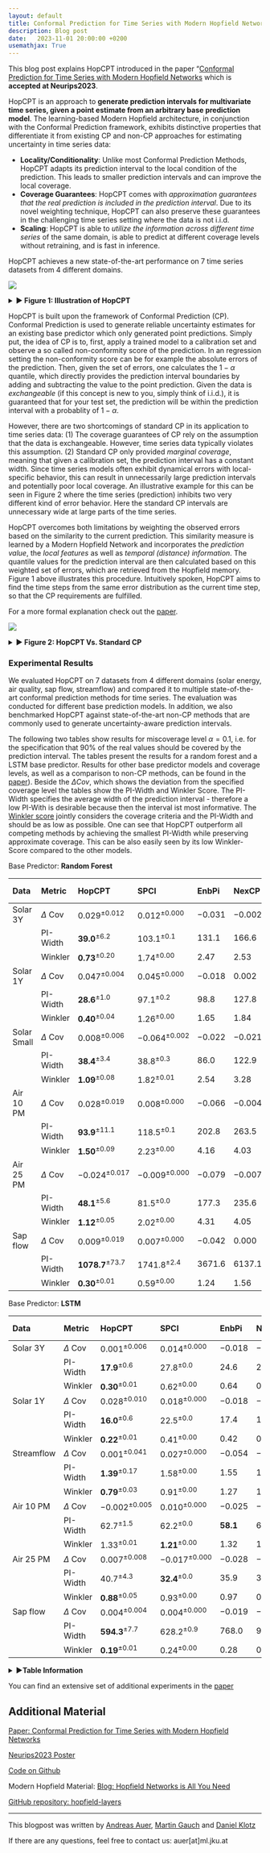 ```yaml
---
layout: default
title: Conformal Prediction for Time Series with Modern Hopfield Networks
description: Blog post
date:   2023-11-01 20:00:00 +0200
usemathjax: True
---
```


<link rel="stylesheet" href="/HopCPT/assets/css/table.css">

This blog post explains HopCPT introduced in the paper “[Conformal Prediction for Time Series with Modern Hopfield Networks](https://arxiv.org/abs/2303.12783) which is **accepted at Neurips2023**.

HopCPT is an approach to **generate prediction intervals for multivariate time series, given a point estimate from an arbitrary base prediction model**.
The learning-based Modern Hopfield architecture, in conjunction with the Conformal Prediction framework, exhibits distinctive properties that differentiate it from existing CP and non-CP approaches for estimating uncertainty in time series data:

- **Locality/Conditionality**: Unlike most Conformal Prediction Methods, HopCPT adapts its prediction interval to the local condition of the prediction. This leads to smaller prediction intervals and can improve the local coverage.
- **Coverage Guarantees**: HopCPT comes with *approximation guarantees that the real prediction is included in the prediction interval*. Due to its novel weighting technique, HopCPT can also preserve these guarantees in the challenging time series setting where the data is not i.i.d. 
- **Scaling**: HopCPT is able to *utilize the information across different time series* of the same domain, is able to predict at different coverage levels without retraining, and is fast in inference.

HopCPT achieves a new state-of-the-art performance on 7 time series datasets from 4 different domains.

<p>
  <img src="/HopCPT/assets/Figure1_Animated_higherRes.gif" class="center"/>
</p>
<details>
  <summary> <strong>► Figure 1: Illustration of HopCPT</strong> </summary>
  <sub>HopCPT find the relevant time steps of the past and retrieves its errors with a weighting. Then a weighted CP interval is build.</sub>
</details>

HopCPT is built upon the framework of Conformal Prediction (CP).
Conformal Prediction is used to generate reliable uncertainty estimates for an existing base predictor which only generated point predictions.
Simply put, the idea of CP is to, first, apply a trained model to a calibration set and observe a so called non-conformity score of the prediction.
In an regression setting the non-conformity score can be for example the absolute errors of the prediction.
Then, given the set of errors, one calculates the $1-\alpha$ quantile, which directly provides the prediction interval boundaries by adding and subtracting the value to the point prediction.
Given the data is *exchangeable* (if this concept is new to you, simply think of i.i.d.), it is guaranteed that for your test set, the prediction will be within the prediction interval with a probablity of  $1-\alpha$.

However, there are two shortcomings of standard CP in its application to time series data:
(1) The coverage guarantees of CP rely on the assumption that the data is exchangeable. However, time series data typically violates this assumption.
(2) Standard CP only provided *marginal coverage*, meaning that given a calibration set, the prediction interval has a constant width.
Since time series models often exhibit dynamical errors with local-specific behavior, this can result in unnecessarily large prediction intervals and potentially poor local coverage.
An illustrative example for this can be seen in Figure 2 where the time series (prediction) inhibits two very different kind of error behavior. Here the standard CP intervals are unnecessary wide at large parts of the time series.

HopCPT overcomes both limitations by weighting the observed errors based on the similarity to the current prediction. This similarity measure is learned by a Modern Hopfield Network and incorporates the *prediction value*, the *local features* as well as *temporal (distance) information*.
The quantile values for the prediction interval are then calculated based on this weighted set of errors, which are retrieved from the Hopfield memory. 
Figure 1 above illustrates this procedure.
Intuitively spoken, HopCPT aims to find  the time steps from the same error distribution as the current time step, so that the CP requirements are fulfilled.

For a more formal explanation check out the [paper](https://arxiv.org/abs/2303.12783).

<p>
  <img src="/HopCPT/assets/blogpost_toy.png" class="center"/>
</p>
<details>
  <summary> <strong>► Figure 2:  HopCPT Vs. Standard CP</strong> </summary>
  <sub>HopCPT is able to capture the different error distributions of the time series and adapts the prediction interval accordingly.
  Standard CP build only a marginal prediction interval which is very inefficent for the low error part of the time series</sub>
</details>

### Experimental Results

We evaluated HopCPT on 7 datasets from 4 different domains (solar energy, air quality, sap flow, streamflow) and compared it to multiple state-of-the-art conformal prediction methods for time series. The evaluation was conducted for different base prediction models. In addition, we also benchmarked HopCPT against state-of-the-art non-CP methods that are commonly used to generate uncertainty-aware prediction intervals.

The following two tables show results for miscoverage level $\alpha=0.1$, i.e. for the specification that 90% of the real values should be covered by the prediction interval. The tables present the results for a random forest and a LSTM base predictor. Results for other base predictor models and coverage levels, as well as a comparison to non-CP methods, can be found in the [paper](https://arxiv.org/abs/2303.12783)).
Beside the $\Delta Cov$,  which shows the deviation from the specified coverage level the tables show the PI-Width and Winkler Score. The  PI-Width specifies the average width of the prediction interval - therefore a low PI-With is desirable because then the interval ist most informative. The [Winkler score](https://otexts.com/fpp3/distaccuracy.html) jointly considers the coverage criteria and the PI-Width and should be as low as possible.
One can see that HopCPT outperform all competing methods by achieving the smallest PI-Width while preserving approximate coverage.
This can be also easily seen by its low Winkler-Score compared to the other models.


Base Predictor: **Random Forest**

| Data | Metric | HopCPT | SPCI | EnbPi | NexCP | CopulaCPTS | CP/CF-RNN |  
|:------------|:-------------|:----------------------------|:---------------------|:---------|:---------|:-----------|:----------|  
| Solar 3Y | $\Delta$ Cov | $0.029^{\pm 0.012}$ | $0.012^{\pm 0.000}$ | $-0.031$ | $-0.002$ | $0.005$ | $0.004$ |  
|  | PI-Width | $\textbf{39.0}^{\pm 6.2}$ | $103.1^{\pm 0.1}$ | $131.1$ | $166.6$ | $174.9$ | $174.6$ |  
|  | Winkler | $\textbf{0.73}^{\pm 0.20}$ | $1.74^{\pm 0.00}$ | $2.47$ | $2.53$ | $2.75$ | $2.76$ |  
| Solar 1Y | $\Delta$ Cov | $0.047^{\pm 0.004}$ | $0.045^{\pm 0.000}$ | $-0.018$ | $0.002$ | $0.056$ | $0.063$ |  
|  | PI-Width | $\textbf{28.6}^{\pm 1.0}$ | $97.1^{\pm 0.2}$ | $98.8$ | $127.8$ | $182.4$ | $204.9$ |  
|  | Winkler | $\textbf{0.40}^{\pm 0.04}$ | $1.26^{\pm 0.00}$ | $1.65$ | $1.84$ | $2.10$ | $2.30$ |  
| Solar Small | $\Delta$ Cov | $0.008^{\pm 0.006}$ | $-0.064^{\pm 0.002}$ | $-0.022$ | $-0.021$ | $-0.027$ | $-0.025$ |  
|  | PI-Width | $\textbf{38.4}^{\pm 3.4}$ | $38.8^{\pm 0.3}$ | $86.0$ | $122.9$ | $110.4$ | $111.4$ |  
|  | Winkler | $\textbf{1.09}^{\pm 0.08}$ | $1.82^{\pm 0.01}$ | $2.54$ | $3.28$ | $3.47$ | $3.48$ |  
| Air 10 PM | $\Delta$ Cov | $0.028^{\pm 0.019}$ | $0.008^{\pm 0.000}$ | $-0.066$ | $-0.004$ | $-0.019$ | $-0.033$ |  
|  | PI-Width | $\textbf{93.9}^{\pm 11.1}$ | $118.5^{\pm 0.1}$ | $202.8$ | $263.5$ | $243.1$ | $229.8$ |  
|  | Winkler | $\textbf{1.50}^{\pm 0.09}$ | $2.23^{\pm 0.00}$ | $4.16$ | $4.03$ | $4.94$ | $4.98$ |  
| Air 25 PM | $\Delta$ Cov | $-0.024^{\pm 0.017}$ | $-0.009^{\pm 0.000}$ | $-0.079$ | $-0.007$ | $-0.025$ | $-0.042$ |  
|  | PI-Width | $\textbf{48.1}^{\pm 5.6}$ | $81.5^{\pm 0.0}$ | $177.3$ | $235.6$ | $212.6$ | $203.5$ |  
|  | Winkler | $\textbf{1.12}^{\pm 0.05}$ | $2.02^{\pm 0.00}$ | $4.31$ | $4.05$ | $4.94$ | $4.98$ |  
| Sap flow | $\Delta$ Cov | $0.009^{\pm 0.019}$ | $0.007^{\pm 0.000}$ | $-0.042$ | $0.000$ | $0.014$ | $0.005$ |  
|  | PI-Width | $\textbf{1078.7}^{\pm 73.7}$ | $1741.8^{\pm 2.4}$ | $3671.6$ | $6137.1$ | $7131.1$ | $7201.5$ |  
|  | Winkler | $\textbf{0.30}^{\pm 0.01}$ | $0.59^{\pm 0.00}$ | $1.24$ | $1.56$ | $1.76$ | $1.80$ |

Base Predictor: **LSTM**

| Data | Metric | HopCPT | SPCI | EnbPi | NexCP | CopulaCPTS | CP/CF-RNN |  
|:-----------|:-------------|:---------------------------|:---------------------------|:----------------|:---------|:-----------|:----------|  
| Solar 3Y | $\Delta$ Cov | $0.001^{\pm 0.006}$ | $0.014^{\pm 0.000}$ | $-0.018$ | $-0.001$ | $0.007$ | $0.007$ |  
|  | PI-Width | $\textbf{17.9}^{\pm 0.6}$ | $27.8^{\pm 0.0}$ | $24.6$ | $28.2$ | $31.9$ | $33.0$ |  
|  | Winkler | $\textbf{0.30}^{\pm 0.01}$ | $0.62^{\pm 0.00}$ | $0.64$ | $0.63$ | $0.68$ | $0.70$ |  
| Solar 1Y | $\Delta$ Cov | $0.028^{\pm 0.010}$ | $0.018^{\pm 0.000}$ | $-0.018$ | $-0.001$ | $0.018$ | $0.025$ |  
|  | PI-Width | $\textbf{16.0}^{\pm 0.6}$ | $22.5^{\pm 0.0}$ | $17.4$ | $19.5$ | $23.1$ | $25.0$ |  
|  | Winkler | $\textbf{0.22}^{\pm 0.01}$ | $0.41^{\pm 0.00}$ | $0.42$ | $0.41$ | $0.43$ | $0.43$ |  
| Streamflow | $\Delta$ Cov | $0.001^{\pm 0.041}$ | $0.027^{\pm 0.000}$ | $-0.054$ | $-0.000$ | $0.005$ | $0.009$ |  
|  | PI-Width | $\textbf{1.39}^{\pm 0.17}$ | $1.58^{\pm 0.00}$ | $1.55$ | $1.94$ | $1.99$ | $2.08$ |  
|  | Winkler | $\textbf{0.79}^{\pm 0.03}$ | $0.91^{\pm 0.00}$ | $1.27$ | $1.21$ | $1.28$ | $1.29$ |  
| Air 10 PM | $\Delta$ Cov | $-0.002^{\pm 0.005}$ | $0.010^{\pm 0.000}$ | $-0.025$ | $-0.002$ | $0.001$ | $0.004$ |  
|  | PI-Width | $62.7^{\pm 1.5}$ | $62.2^{\pm 0.0}$ | $\textbf{58.1}$ | $62.4$ | $61.8$ | $63.0$ |  
|  | Winkler | $1.33^{\pm 0.01}$ | $\textbf{1.21}^{\pm 0.00}$ | $1.32$ | $1.29$ | $1.34$ | $1.34$ |  
| Air 25 PM | $\Delta$ Cov | $0.007^{\pm 0.008}$ | $-0.017^{\pm 0.000}$ | $-0.028$ | $-0.003$ | $-0.019$ | $-0.025$ |  
|  | PI-Width | $40.7^{\pm 4.3}$ | $\textbf{32.4}^{\pm 0.0}$ | $35.9$ | $38.6$ | $34.0$ | $32.8$ |  
|  | Winkler | $\textbf{0.88}^{\pm 0.05}$ | $0.93^{\pm 0.00}$ | $0.97$ | $0.94$ | $0.99$ | $0.99$ |  
| Sap flow | $\Delta$ Cov | $0.004^{\pm 0.004}$ | $0.004^{\pm 0.000}$ | $-0.019$ | $-0.000$ | $-0.022$ | $-0.042$ |  
|  | PI-Width | $\textbf{594.3}^{\pm 7.7}$ | $628.2^{\pm 0.9}$ | $768.0$ | $990.0$ | $903.9$ | $817.2$ |  
|  | Winkler | $\textbf{0.19}^{\pm 0.01}$ | $0.24^{\pm 0.00}$ | $0.28$ | $0.32$ | $0.35$ | $0.36$ |

<details>
  <summary> <strong>►Table Information</strong> </summary>
  <sub>Bold numbers correspond to the  best result for the respective metric in the experiment (PI-Width and Winkler score). The error term represents the standard deviation over  repeated runs with different seeds (results without an error term are from deterministic models) <br><br>
  Check the paper for more detailed explanation about the overall experiment, data sets, compared models, hyperparameter tuning and other details.
  There you can also find additional evaluations, also to non-CP methods.</sub>
</details>


You can find an extensive set of additional experiments in the [paper](https://arxiv.org/abs/2303.12783)

## Additional Material

[Paper: Conformal Prediction for Time Series with Modern Hopfield Networks](https://arxiv.org/abs/2303.12783)

[Neurips2023 Poster](https://neurips.cc/virtual/2023/poster/72007)

[Code on Github](https://github.com/ml-jku/HopCPT)


Modern Hopfield Material:
[Blog: Hopfield Networks is All You Need](https://ml-jku.github.io/hopfield-layers/)

[GitHub repository: hopfield-layers](https://github.com/ml-jku/hopfield-layers)

***

This blogpost was written by [Andreas Auer](https://apointa.github.io/), [Martin Gauch](https://gauchm.github.io/) and [Daniel Klotz](http://www.allokkio.net/)

If there are any questions, feel free to contact us: auer[at]ml.jku.at